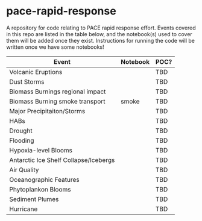 # pace-rapid-response

A repository for code relating to PACE rapid response effort. Events covered in this repo are listed in the table below, and the notebook(s) used to cover them will be added once they exist. Instructions for running the code will be written once we have some notebooks!

| Event | Notebook | POC? |
|------|--------|--------|
| Volcanic Eruptions |    |  TBD  |
| Dust Storms |  | TBD | 
| Biomass Burnings regional impact |    |  TBD  |
| Biomass Burning smoke transport | smoke | TBD  |
| Major Precipitaiton/Storms |  | TBD | 
| HABs |    |  TBD  |
| Drought |  | TBD | 
| Flooding |  | TBD | 
| Hypoxia-level Blooms |    |  TBD  |
| Antarctic Ice Shelf Collapse/Icebergs |  | TBD | 
| Air Quality |    |  TBD  |
| Oceanographic Features |    |  TBD  |
| Phytoplankon Blooms |    |  TBD  |
| Sediment Plumes |    |  TBD  |
| Hurricane | | TBD |
